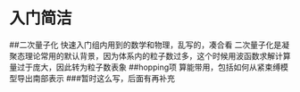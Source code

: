 # 入门简洁
##二次量子化
快速入门组内用到的数学和物理，乱写的，凑合看
二次量子化是凝聚态理论常用的默认背景，因为体系内的粒子数过多，这个时候用波函数求解计算量过于庞大，因此转为粒子数表象
##hopping项
算能带用，包括如何从紧束缚模型导出南部表示
###暂时这么写，后面有再补充
